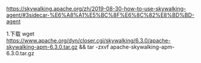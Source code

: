 https://skywalking.apache.org/zh/2019-08-30-how-to-use-skywalking-agent/#3sidecar-%E6%A8%A1%E5%BC%8F%E6%8C%82%E8%BD%BD-agent

1.下载
wget https://www.apache.org/dyn/closer.cgi/skywalking/6.3.0/apache-skywalking-apm-6.3.0.tar.gz && tar -zxvf apache-skywalking-apm-6.3.0.tar.gz
